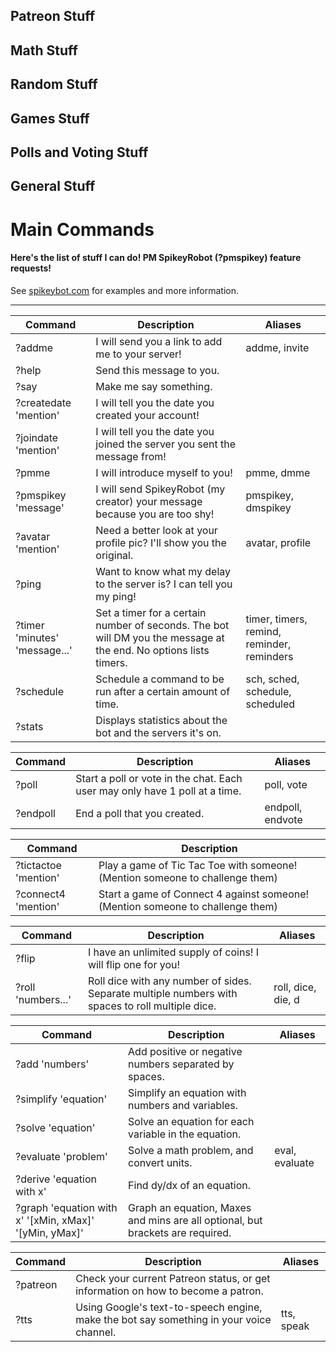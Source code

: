 ## Patreon Stuff
## Math Stuff
## Random Stuff
## Games Stuff
## Polls and Voting Stuff
## General Stuff
# Main Commands
#### Here's the list of stuff I can do! PM SpikeyRobot (?pmspikey) feature requests!
See [spikeybot.com](https://www.spikeybot.com/) for examples and more information.
***

| Command | Description | Aliases |
| --- | --- | --- |
| ?addme | I will send you a link to add me to your server! | addme, invite |
| ?help | Send this message to you. |  |
| ?say | Make me say something. |  |
| ?createdate 'mention' | I will tell you the date you created your account! |  |
| ?joindate 'mention' | I will tell you the date you joined the server you sent the message from! |  |
| ?pmme | I will introduce myself to you! | pmme, dmme |
| ?pmspikey 'message' | I will send SpikeyRobot (my creator) your message because you are too shy! | pmspikey, dmspikey |
| ?avatar 'mention' | Need a better look at your profile pic? I'll show you the original. | avatar, profile |
| ?ping | Want to know what my delay to the server is? I can tell you my ping! |  |
| ?timer 'minutes' 'message...' | Set a timer for a certain number of seconds. The bot will DM you the message at the end. No options lists timers. | timer, timers, remind, reminder, reminders |
| ?schedule | Schedule a command to be run after a certain amount of time. | sch, sched, schedule, scheduled |
| ?stats | Displays statistics about the bot and the servers it's on. |  |


| Command | Description | Aliases |
| --- | --- | --- |
| ?poll | Start a poll or vote in the chat. Each user may only have 1 poll at a time. | poll, vote |
| ?endpoll | End a poll that you created. | endpoll, endvote |


| Command | Description |
| --- | --- |
| ?tictactoe 'mention' | Play a game of Tic Tac Toe with someone! (Mention someone to challenge them) |
| ?connect4 'mention' | Start a game of Connect 4 against someone! (Mention someone to challenge them) |


| Command | Description | Aliases |
| --- | --- | --- |
| ?flip | I have an unlimited supply of coins! I will flip one for you! |  |
| ?roll 'numbers...' | Roll dice with any number of sides. Separate multiple numbers with spaces to roll multiple dice. | roll, dice, die, d |


| Command | Description | Aliases |
| --- | --- | --- |
| ?add 'numbers' | Add positive or negative numbers separated by spaces. |  |
| ?simplify 'equation' | Simplify an equation with numbers and variables. |  |
| ?solve 'equation' | Solve an equation for each variable in the equation. |  |
| ?evaluate 'problem' | Solve a math problem, and convert units. | eval, evaluate |
| ?derive 'equation with x' | Find dy/dx of an equation. |  |
| ?graph 'equation with x' '[xMin, xMax]' '[yMin, yMax]' | Graph an equation, Maxes and mins are all optional, but brackets are required. |  |


| Command | Description | Aliases |
| --- | --- | --- |
| ?patreon | Check your current Patreon status, or get information on how to become a patron. |  |
| ?tts | Using Google's text-to-speech engine, make the bot say something in your voice channel. | tts, speak |

